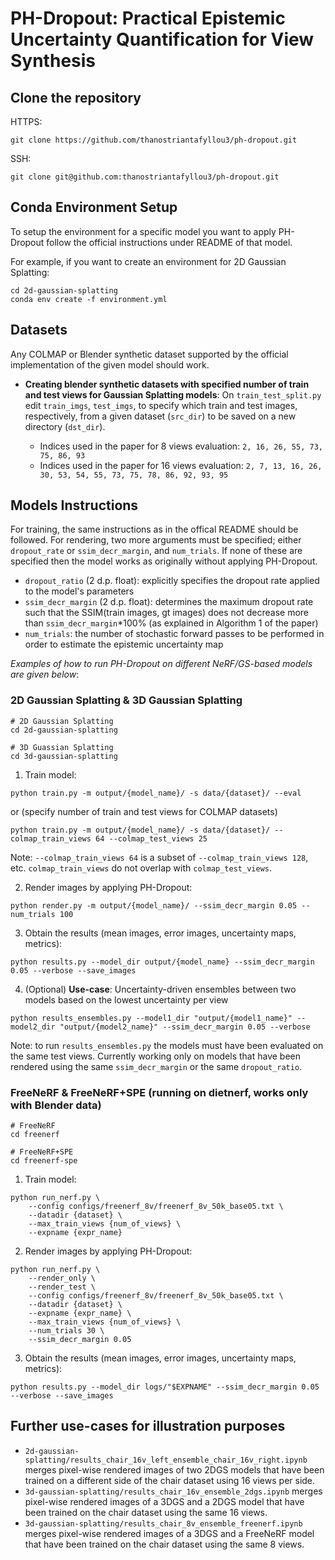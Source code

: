 # PH-Dropout: Practical Epistemic Uncertainty Quantification for View Synthesis

## Clone the repository
HTTPS:
```
git clone https://github.com/thanostriantafyllou3/ph-dropout.git
```

SSH:
```
git clone git@github.com:thanostriantafyllou3/ph-dropout.git
```


## Conda Environment Setup
To setup the environment for a specific model you want to apply PH-Dropout follow the official instructions under README of that model.

For example, if you want to create an environment for 2D Gaussian Splatting:
```
cd 2d-gaussian-splatting
conda env create -f environment.yml
```

## Datasets
Any COLMAP or Blender synthetic dataset supported by the official implementation of the given model should work.

* **Creating blender synthetic datasets with specified number of train and test views for Gaussian Splatting models**: On `train_test_split.py` edit `train_imgs`, `test_imgs`, to specify which train and test images, respectively, from a given dataset (`src_dir`) to be saved on a new directory (`dst_dir`).

  * Indices used in the paper for 8 views evaluation: `2, 16, 26, 55, 73, 75, 86, 93`
  * Indices used in the paper for 16 views evaluation: `2, 7, 13, 16, 26, 30, 53, 54, 55, 73, 75, 78, 86, 92, 93, 95`

## Models Instructions
For training, the same instructions as in the offical README should be followed.
For rendering, two more arguments must be specified; either `dropout_rate` or `ssim_decr_margin`, and `num_trials`. If none of these are specified then the model works as originally without applying PH-Dropout.

* `dropout_ratio` (2 d.p. float): explicitly specifies the dropout rate applied to the model's parameters
* `ssim_decr_margin` (2 d.p. float): determines the maximum dropout rate such that the SSIM(train images, gt images) does not decrease more than `ssim_decr_margin`*100% (as explained in Algorithm 1 of the paper)
* `num_trials`: the number of stochastic forward passes to be performed in order to estimate the epistemic uncertainty map

_Examples of how to run PH-Dropout on different NeRF/GS-based models are given below_:

### 2D Gaussian Splatting & 3D Gaussian Splatting
```
# 2D Gaussian Splatting
cd 2d-gaussian-splatting

# 3D Guassian Splatting
cd 3d-gaussian-splatting
```
1. Train model:
```
python train.py -m output/{model_name}/ -s data/{dataset}/ --eval
```
or (specify number of train and test views for COLMAP datasets)
```
python train.py -m output/{model_name}/ -s data/{dataset}/ --colmap_train_views 64 --colmap_test_views 25
```
Note: `--colmap_train_views 64` is a subset of `--colmap_train_views 128`, etc. `colmap_train_views` do not overlap with `colmap_test_views`.

2. Render images by applying PH-Dropout:
```
python render.py -m output/{model_name}/ --ssim_decr_margin 0.05 --num_trials 100
```
3. Obtain the results (mean images, error images, uncertainty maps, metrics):
```
python results.py --model_dir output/{model_name} --ssim_decr_margin 0.05 --verbose --save_images
```
4. (Optional) **Use-case**: Uncertainty-driven ensembles between two models based on the lowest uncertainty per view
```
python results_ensembles.py --model1_dir "output/{model1_name}" --model2_dir "output/{model2_name}" --ssim_decr_margin 0.05 --verbose
```
Note: to run `results_ensembles.py` the models must have been evaluated on the same test views. Currently working only on models that have been rendered using the same `ssim_decr_margin` or the same `dropout_ratio`.

### FreeNeRF & FreeNeRF+SPE (running on dietnerf, works only with Blender data)
```
# FreeNeRF
cd freenerf

# FreeNeRF+SPE
cd freenerf-spe
```
1. Train model:
```
python run_nerf.py \
    --config configs/freenerf_8v/freenerf_8v_50k_base05.txt \
    --datadir {dataset} \
    --max_train_views {num_of_views} \
    --expname {expr_name}
```
2. Render images by applying PH-Dropout:
```
python run_nerf.py \
    --render_only \
    --render_test \
    --config configs/freenerf_8v/freenerf_8v_50k_base05.txt \
    --datadir {dataset} \
    --expname {expr_name} \
    --max_train_views {num_of_views} \
    --num_trials 30 \
    --ssim_decr_margin 0.05
```

3. Obtain the results (mean images, error images, uncertainty maps, metrics):
```
python results.py --model_dir logs/"$EXPNAME" --ssim_decr_margin 0.05 --verbose --save_images
```

## Further use-cases for illustration purposes
* `2d-gaussian-splatting/results_chair_16v_left_ensemble_chair_16v_right.ipynb` merges pixel-wise rendered images of two 2DGS models that have been trained on a different side of the chair dataset using 16 views per side.
* `3d-gaussian-splatting/results_chair_16v_ensemble_2dgs.ipynb` merges pixel-wise rendered images of a 3DGS and a 2DGS model that have been trained on the chair dataset using the same 16 views.
* `3d-gaussian-splatting/results_chair_8v_ensemble_freenerf.ipynb` merges pixel-wise rendered images of a 3DGS and a FreeNeRF model that have been trained on the chair dataset using the same 8 views.